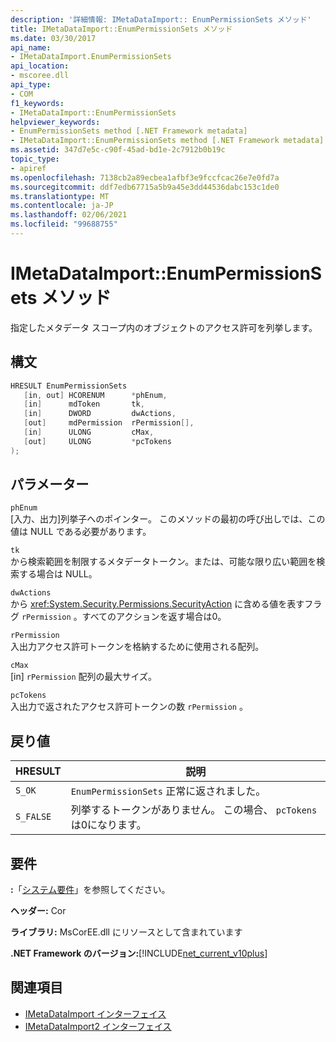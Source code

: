 ```yaml
---
description: '詳細情報: IMetaDataImport:: EnumPermissionSets メソッド'
title: IMetaDataImport::EnumPermissionSets メソッド
ms.date: 03/30/2017
api_name:
- IMetaDataImport.EnumPermissionSets
api_location:
- mscoree.dll
api_type:
- COM
f1_keywords:
- IMetaDataImport::EnumPermissionSets
helpviewer_keywords:
- EnumPermissionSets method [.NET Framework metadata]
- IMetaDataImport::EnumPermissionSets method [.NET Framework metadata]
ms.assetid: 347d7e5c-c90f-45ad-bd1e-2c7912b0b19c
topic_type:
- apiref
ms.openlocfilehash: 7138cb2a89ecbea1afbf3e9fccfcac26e7e0fd7a
ms.sourcegitcommit: ddf7edb67715a5b9a45e3dd44536dabc153c1de0
ms.translationtype: MT
ms.contentlocale: ja-JP
ms.lasthandoff: 02/06/2021
ms.locfileid: "99688755"
---
```

# <a name="imetadataimportenumpermissionsets-method"></a>IMetaDataImport::EnumPermissionSets メソッド

指定したメタデータ スコープ内のオブジェクトのアクセス許可を列挙します。  
  
## <a name="syntax"></a>構文  
  
```cpp  
HRESULT EnumPermissionSets  
   [in, out] HCORENUM      *phEnum,
   [in]      mdToken       tk,
   [in]      DWORD         dwActions,  
   [out]     mdPermission  rPermission[],  
   [in]      ULONG         cMax,  
   [out]     ULONG         *pcTokens  
);  
```  
  
## <a name="parameters"></a>パラメーター  

 `phEnum`  
 [入力、出力]列挙子へのポインター。 このメソッドの最初の呼び出しでは、この値は NULL である必要があります。  
  
 `tk`  
 から検索範囲を制限するメタデータトークン。または、可能な限り広い範囲を検索する場合は NULL。  
  
 `dwActions`  
 から <xref:System.Security.Permissions.SecurityAction> に含める値を表すフラグ `rPermission` 。すべてのアクションを返す場合は0。  
  
 `rPermission`  
 入出力アクセス許可トークンを格納するために使用される配列。  
  
 `cMax`  
 [in] `rPermission` 配列の最大サイズ。  
  
 `pcTokens`  
 入出力で返されたアクセス許可トークンの数 `rPermission` 。  
  
## <a name="return-value"></a>戻り値  
  
|HRESULT|説明|  
|-------------|-----------------|  
|`S_OK`|`EnumPermissionSets` 正常に返されました。|  
|`S_FALSE`|列挙するトークンがありません。 この場合、 `pcTokens` は0になります。|  
  
## <a name="requirements"></a>要件  

 **:**「[システム要件](../../get-started/system-requirements.md)」を参照してください。  
  
 **ヘッダー:** Cor  
  
 **ライブラリ:** MsCorEE.dll にリソースとして含まれています  
  
 **.NET Framework のバージョン:**[!INCLUDE[net_current_v10plus](../../../../includes/net-current-v10plus-md.md)]  
  
## <a name="see-also"></a>関連項目

- [IMetaDataImport インターフェイス](imetadataimport-interface.md)
- [IMetaDataImport2 インターフェイス](imetadataimport2-interface.md)
